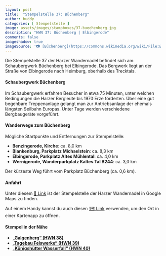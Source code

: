 ```yaml
---
layout: post
title:  "Stempelstelle 37: Büchenberg"
author: buddy
categories: [ Stempelstelle ]
image: assets/images/stampboxes/37-buechenberg.jpg
description: "HWN 37: Büchenberg | Elbingerode"
comments: false
imageshadow: true
imageSource: '📷 [Büchenberg](https://commons.wikimedia.org/wiki/File:B%C3%BCchenberg.jpg) von <a href="//commons.wikimedia.org/wiki/User:B.Thomas95" title="User:B.Thomas95">Thomas Binder</a> unter Lizenz [CC BY-SA 4.0](https://creativecommons.org/licenses/by-sa/4.0)'
---
```



Die Stempelstelle 37 der Harzer Wandernadel befindet sich am Schaubergwerk Büchenberg bei Elbingerode. Das Bergwerk liegt an der Straße von Elbingerode nach Heimburg, oberhalb des Trecktals.

#### Schaubergwerk Büchenberg

Im Schaubergwerk erfahren Besucher in etwa 75 Minuten, unter welchen Bedingungen die Harzer Bergleute bis 1970 Erze förderten. Über eine gut begehbare Treppenanlage gelangt man zur Antriebsanlage der ehemals längsten Seilbahn Europas. Unter Tage werden verschiedene Bergbaugeräte vorgeführt.

#### Wanderwege zum Büchenberg

Mögliche Startpunkte und Entfernungen zur Stempelstelle:

- **Benzingerode, Kirche**: ca. 8,0 km
- **Blankenburg, Parkplatz Michaelstein**: ca. 8,3 km
- **Elbingerode, Parkplatz Altes Mühlental**: ca. 4,0 km
- **Wernigerode, Wanderparkplatz Kaltes Tal B244**: ca. 3,0 km

Der kürzeste Weg führt vom Parkplatz Büchenberg (ca. 0,6 km).

#### Anfahrt

Unter diesem [📍 Link](https://www.google.com/maps/dir/?api=1&origin=&destination=51.79104%2C%2010.81842) ist der Stempelstelle der Harzer Wandernadel in Google Maps zu finden.

<div class="android-only">
  Auf einem Handy kannst du auch diesen 
  <a href="geo:51.79104,10.81842">🗺️ Link</a> 
  verwenden, um den Ort in einer Kartenapp zu öffnen.
  <p></p>
</div>

#### Stempel in der Nähe

- [**„Galgenberg“ (HWN 38)**](/stempelstelle-38-galgenberg)
- [**„Tagebau Felswerke“ (HWN 39)**](/stempelstelle-39-tagebau-felswerke)
- [**„Königshütter Wasserfall“ (HWN 40)**](/stempelstelle-40-koenigshuetter-wasserfall)
